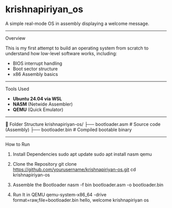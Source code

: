 # krishnapiriyan_os
A simple real-mode OS in assembly displaying a welcome message.



---

Overview

This is my first attempt to build an operating system from scratch to understand how low-level software works, including:

- BIOS interrupt handling
- Boot sector structure
- x86 Assembly basics

---
Tools Used

- **Ubuntu 24.04 via WSL**
- **NASM** (Netwide Assembler)
- **QEMU** (Quick Emulator)

---
📂 Folder Structure
krishnapiriyan-os/
├── bootloader.asm # Source code (Assembly)
├── bootloader.bin # Compiled bootable binary


---

How to Run

1. Install Dependencies
sudo apt update
sudo apt install nasm qemu

3. Clone the Repository
git clone https://github.com/yourusername/krishnapiriyan-os.git
cd krishnapiriyan-os

4. Assemble the Bootloader
nasm -f bin bootloader.asm -o bootloader.bin

5. Run It in QEMU
qemu-system-x86_64 -drive format=raw,file=bootloader.bin
hello, welcome krishnapiriyan os




